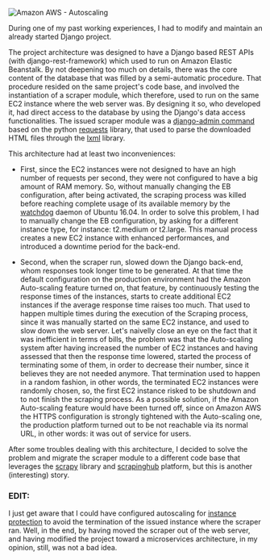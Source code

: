 <!--
.. title:  Scraper on AWS Elastic Beanstalk - Please don't do that!
.. slug: scraper-on-aws-elastic-beanstalk-dont-do-that
.. date: 2017-09-09 09:05:10 UTC+02:00
.. tags: Amazon AWS, scrapy, django
.. category: DevOps
.. link: 
.. description: 
.. type: text
-->

![Amazon AWS - Autoscaling](http://docs.aws.amazon.com/autoscaling/latest/userguide/images/as-basic-diagram.png)

During one of my past working experiences, I had to modify and maintain an already started Django project.


The project architecture was designed to have a Django based REST APIs (with django-rest-framework) which used to run on Amazon Elastic Beanstalk. By not deepening too much on details, there was the core content of the database that was filled by a semi-automatic procedure. That procedure resided on the same project's code base, and involved the instantiation of a scraper module, which therefore, used to run on the same EC2 instance where the web server was. By designing it so, who developed it, had direct access to the database by using the Django's data access functionalities.
The issued scraper module was a [django-admin command] based on the python [requests] library, that used to parse the downloaded HTML files through the [lxml] library.


This architecture had at least two inconveniences: 


- First, since the EC2 instances were not designed to have an high number of requests per second, they were not configured to have a big amount of RAM memory. So, without manually changing the EB configuration, after being activated, the scraping process was killed before reaching complete usage of its available memory by the [watchdog] daemon of Ubuntu 16.04. 
In order to solve this problem, I had to manually change the EB configuration, by asking for a different instance type, for instance: t2.medium or t2.large.
This manual process creates a new EC2 instance with enhanced performances, and introduced a downtime period for the back-end. 


- Second, when the scraper run, slowed down the Django back-end, whom responses took longer time to be generated.
At that time the default configuration on the production environment had the Amazon Auto-scaling feature turned on, that feature, by continuously testing the response times of the instances, starts to create additional EC2 instances if the average response time raises too much. 
That used to happen multiple times during the execution of the Scraping process, since it was manually started on the same EC2 instance, and used to slow down the web server.
Let's naivelly close an eye on the fact that it was inefficient in terms of bills, the problem was that the Auto-scaling system after having increased the number of EC2 instances and having assessed that then the response time lowered, started the process of terminating some of them, in order to decrease their number, since it believes they are not needed anymore.
That termination used to happen in a random fashion, in other words, the terminated EC2 instances were randomly chosen, so, the first EC2 instance risked to be shutdown and to not finish the scraping process. 
As a possible solution, if the Amazon Auto-scaling feature would have been turned off, since on Amazon AWS the HTTPS configuration is strongly tightened with the Auto-scaling one, the production platform turned out to be not reachable via its normal URL, in other words: it was out of service for users.



After some troubles dealing with this architecture, I decided to solve the problem and migrate the scraper module to a different code base that leverages the [scrapy] library and [scrapinghub] platform, but this is another (interesting) story.

### EDIT:
I just get aware that I could have configured autoscaling for [instance protection] to avoid the termination of the issued instance where the scraper ran. Well, in the end, by having moved the scraper out of the web server, and having modified the project toward a microservices architecture, in my opinion, still, was not a bad idea.


[watchdog]:	http://manpages.ubuntu.com/manpages/xenial/man8/watchdog.8.html
[scrapy]:		https://scrapy.org/
[scrapinghub]:	https://scrapinghub.com/
[requests]:		http://docs.python-requests.org/en/master/
[lxml]:			https://packages.ubuntu.com/xenial/python-lxml
[django-admin command]:	https://docs.djangoproject.com/en/1.11/howto/custom-management-commands/
[instance protection]:	http://docs.aws.amazon.com/autoscaling/latest/userguide/as-instance-termination.html#instance-protection-instance
